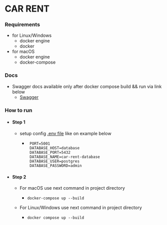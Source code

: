 # CAR RENT

### Requirements
- for Linux/Windows
    - docker engine
    - docker
- for macOS
    - docker engine
    - docker-compose

### Docs

- Swagger docs available only after docker compose build && run via link below
    - [Swagger](http://localhost:5001/docs)

### How to run

- #### Step 1
    - setup config [.env file](.env) like on example below
        - ```dotenv
           PORT=5001
           DATABASE_HOST=database
           DATABASE_PORT=5432
           DATABASE_NAME=car-rent-database
           DATABASE_USER=postgres
           DATABASE_PASSWORD=admin
          ```
- #### Step 2
    - For macOS use next command in project directory
        - ```bahs
          docker-compose up --build
          ```
    - For Linux/Windows use next command in project directory
        - ```bahs
          docker compose up --build
          ```